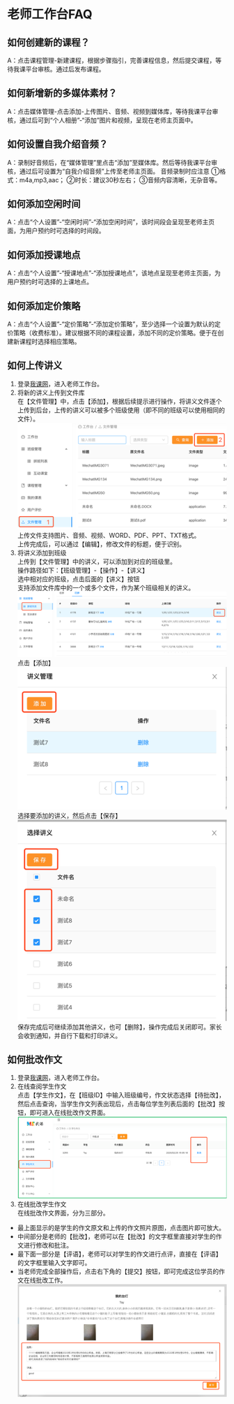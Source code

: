 # 老师工作台FAQ

## 如何创建新的课程？
A：点击课程管理-新建课程，根据步骤指引，完善课程信息，然后提交课程，等待我课平台审核。通过后发布课程。

## 如何新增新的多媒体素材？
A：点击媒体管理-点击添加-上传图片、音频、视频到媒体库，等待我课平台审核，通过后可到“个人相册”-“添加”图片和视频，呈现在老师主页面中。

## 如何设置自我介绍音频？
A：录制好音频后，在“媒体管理”里点击“添加”至媒体库。然后等待我课平台审核，通过后可设置为“自我介绍音频”上传至老师主页面。
音频录制时应注意
①格式：m4a,mp3,aac；
②时长：建议30秒左右；
③音频内容清晰，无杂音等。

## 如何添加空闲时间
A：点击“个人设置”-“空闲时间”-“添加空闲时间”，该时间段会呈现至老师主页面，为用户预约时可选择的时间段。

## 如何添加授课地点
A：点击“个人设置”-“授课地点”-“添加授课地点”，该地点呈现至老师主页面，为用户预约时可选择的上课地点。

## 如何添加定价策略
A：点击“个人设置”-“定价策略”-“添加定价策略”，至少选择一个设置为默认的定价策略（收费标准）。建议根据不同的课程设置，添加不同的定价策略。便于在创建新课程时选择相应策略。

## 如何上传讲义
1. 登录[我课网][3]，进入老师工作台。
2. 将新的讲义上传到文件库  
在【文件管理】中，点击【添加】，根据后续提示进行操作，将讲义文件逐个上传到后台，上传的讲义可以被多个班级使用（即不同的班级可以使用相同的文件）。
![上传学生讲义1](../images/file-1.png)
上传文件支持图片、音频、视频、WORD、PDF、PPT、TXT格式。  
上传完成后，可以通过【编辑】，修改文件的标题，便于识别。
3. 将讲义添加到班级  
上传到【文件管理】中的讲义，可以添加到对应的班级里。  
操作路径如下：【班级管理】-【操作】-【讲义】  
选中相对应的班级，点击后面的【讲义】按钮  
支持添加文件库中的一个或多个文件，作为某个班级相关的讲义。
![上传学生讲义2](../images/file-2.png)
点击【添加】
![上传学生讲义3](../images/file-3.png)
选择要添加的讲义，然后点击【保存】
![上传学生讲义4](../images/file-4.png)
保存完成后可继续添加其他讲义，也可【删除】，操作完成后关闭即可。家长会收到通知，并自行下载和打印讲义。

## 如何批改作文
1. 登录[我课网][3]，进入老师工作台。
2. 在线查阅学生作文  
点击【学生作文】，在【班级ID】中输入班级编号，作文状态选择【待批改】，然后点击查询，当学生作文列表出现后，点击每位学生列表后面的【批改】按钮，即可进入在线批改作文界面。
![老师批改作文](../images/composition-9.png)
3. 在线批改学生作文  
在线批改作文界面，分为三部分。
  - 最上面显示的是学生的作文原文和上传的作文照片原图，点击图片即可放大。
  - 中间部分是老师的【批改】，老师可以在【批改】的文字框里直接对学生的作文进行修改和批注。
  - 最下面一部分是【评语】，老师可以对学生的作文进行点评，直接在【评语】的文字框里输入文字即可。
  - 当老师完成全部操作后，点击右下角的【提交】按钮，即可完成这位学员的作文在线批改工作。
![老师批改作文](../images/composition-8.png)

[3]:https://www.meke.ai/